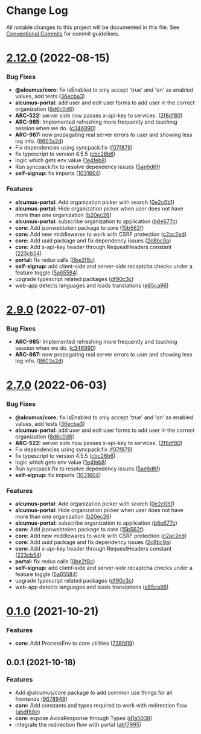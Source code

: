 # Change Log

All notable changes to this project will be documented in this file.
See [Conventional Commits](https://conventionalcommits.org) for commit guidelines.

# [2.12.0](https://github.com/Alcumus/react-apps/compare/@alcumus/core@0.1.0...@alcumus/core@2.12.0) (2022-08-15)


### Bug Fixes

* **@alcumus/core:** fix isEnabled to only accept 'true' and 'on' as enabled values, add tests ([36ecba3](https://github.com/Alcumus/react-apps/commit/36ecba3ef117e7f4727a1a4b2c4c4edc84f1793f))
* **alcumus-portal:** add user and edit user forms to add user in the correct organization ([8d6c0d6](https://github.com/Alcumus/react-apps/commit/8d6c0d6b14aebd431613b50f60e35f332b1bd5d5))
* **ARC-522:** server side now passes x-api-key to services. ([2f8df80](https://github.com/Alcumus/react-apps/commit/2f8df804b06ae6e7b1de800f1d88e1057b01ffce))
* **ARC-985:** Implemented refreshing more frequently and touching session when we do. ([c346990](https://github.com/Alcumus/react-apps/commit/c3469904cdd44b43183467e8566b8f4bcd142790))
* **ARC-987:** now propagating real server errors to user and showing less log info. ([8603a2d](https://github.com/Alcumus/react-apps/commit/8603a2dbf17e856eb4e479ed3a9af560afd6cbda))
* Fix dependencies using syncpack:fix ([f07f879](https://github.com/Alcumus/react-apps/commit/f07f879fa0ab211cc42f7a30205291966e49d26d))
* fix typescript to version 4.5.5 ([cbc26b6](https://github.com/Alcumus/react-apps/commit/cbc26b666b8f0a1fe30611abede22e7c26e9f8ab))
* logic which gets env value ([1e4feb8](https://github.com/Alcumus/react-apps/commit/1e4feb8a2c7422d2cb9192457c7b2db70155b10f))
* Run syncpack:fix to resolve dependency issues ([5ae6d6f](https://github.com/Alcumus/react-apps/commit/5ae6d6f89117c3b4ab52378eb9879f142a618147))
* **self-signup:** fix imports ([1031604](https://github.com/Alcumus/react-apps/commit/1031604346b7301d31716546dcc28f001338262d))


### Features

* **alcumus-portal:** Add organization picker with search ([0e2c0b1](https://github.com/Alcumus/react-apps/commit/0e2c0b1f44459a5fc7d019bb18028a01087919b8))
* **alcumus-portal:** Hide organization picker when user does not have more than one organization ([b20ec26](https://github.com/Alcumus/react-apps/commit/b20ec268683338a40d10ba68106f0fc27e48ed8a))
* **alcumus-portal:** subscribe organization to application ([b8e677c](https://github.com/Alcumus/react-apps/commit/b8e677ca1b3014a8edd5a5ccc6732d340263c333))
* **core:** Add jsonwebtoken package to core ([15b562f](https://github.com/Alcumus/react-apps/commit/15b562fa2e9a242f9f86cb02d6bd3058d839bdcb))
* **core:** Add new middlewares to work with CSRF protection ([c2ac2ed](https://github.com/Alcumus/react-apps/commit/c2ac2edb9b6bc69f808f8f0c0484db0b28af75a8))
* **core:** Add uuid package and fix dependency issues ([2c8bc9a](https://github.com/Alcumus/react-apps/commit/2c8bc9aa1bd2c658826a18488ccd9020d416bb8a))
* **core:** Add x-api-key header through RequestHeaders constant ([223cb54](https://github.com/Alcumus/react-apps/commit/223cb5463554486cd8e956a79f3cd0496fab6943))
* **portal:** fix redux calls ([0be2f8c](https://github.com/Alcumus/react-apps/commit/0be2f8ccb50fa56a68940a30771a74bfd7f212c7))
* **self-signup:** add client-side and server-side recaptcha checks under a feature toggle ([5a65584](https://github.com/Alcumus/react-apps/commit/5a655844b3b939b5c7d14098518bc927cb7d9b66))
* upgrade typescript related packages ([df90c3c](https://github.com/Alcumus/react-apps/commit/df90c3cbb789e1bda6592ae2d0528e36513699f6))
* web-app detects languages and loads translations ([e85ca96](https://github.com/Alcumus/react-apps/commit/e85ca96d189721a51a795b978fe2eb87d928f4b8))





# [2.9.0](https://github.com/Alcumus/react-apps/compare/@alcumus/core@2.7.0...@alcumus/core@2.9.0) (2022-07-01)


### Bug Fixes

* **ARC-985:** Implemented refreshing more frequently and touching session when we do. ([c346990](https://github.com/Alcumus/react-apps/commit/c3469904cdd44b43183467e8566b8f4bcd142790))
* **ARC-987:** now propagating real server errors to user and showing less log info. ([8603a2d](https://github.com/Alcumus/react-apps/commit/8603a2dbf17e856eb4e479ed3a9af560afd6cbda))





# [2.7.0](https://github.com/Alcumus/react-apps/compare/@alcumus/core@0.1.0...@alcumus/core@2.7.0) (2022-06-03)


### Bug Fixes

* **@alcumus/core:** fix isEnabled to only accept 'true' and 'on' as enabled values, add tests ([36ecba3](https://github.com/Alcumus/react-apps/commit/36ecba3ef117e7f4727a1a4b2c4c4edc84f1793f))
* **alcumus-portal:** add user and edit user forms to add user in the correct organization ([8d6c0d6](https://github.com/Alcumus/react-apps/commit/8d6c0d6b14aebd431613b50f60e35f332b1bd5d5))
* **ARC-522:** server side now passes x-api-key to services. ([2f8df80](https://github.com/Alcumus/react-apps/commit/2f8df804b06ae6e7b1de800f1d88e1057b01ffce))
* Fix dependencies using syncpack:fix ([f07f879](https://github.com/Alcumus/react-apps/commit/f07f879fa0ab211cc42f7a30205291966e49d26d))
* fix typescript to version 4.5.5 ([cbc26b6](https://github.com/Alcumus/react-apps/commit/cbc26b666b8f0a1fe30611abede22e7c26e9f8ab))
* logic which gets env value ([1e4feb8](https://github.com/Alcumus/react-apps/commit/1e4feb8a2c7422d2cb9192457c7b2db70155b10f))
* Run syncpack:fix to resolve dependency issues ([5ae6d6f](https://github.com/Alcumus/react-apps/commit/5ae6d6f89117c3b4ab52378eb9879f142a618147))
* **self-signup:** fix imports ([1031604](https://github.com/Alcumus/react-apps/commit/1031604346b7301d31716546dcc28f001338262d))


### Features

* **alcumus-portal:** Add organization picker with search ([0e2c0b1](https://github.com/Alcumus/react-apps/commit/0e2c0b1f44459a5fc7d019bb18028a01087919b8))
* **alcumus-portal:** Hide organization picker when user does not have more than one organization ([b20ec26](https://github.com/Alcumus/react-apps/commit/b20ec268683338a40d10ba68106f0fc27e48ed8a))
* **alcumus-portal:** subscribe organization to application ([b8e677c](https://github.com/Alcumus/react-apps/commit/b8e677ca1b3014a8edd5a5ccc6732d340263c333))
* **core:** Add jsonwebtoken package to core ([15b562f](https://github.com/Alcumus/react-apps/commit/15b562fa2e9a242f9f86cb02d6bd3058d839bdcb))
* **core:** Add new middlewares to work with CSRF protection ([c2ac2ed](https://github.com/Alcumus/react-apps/commit/c2ac2edb9b6bc69f808f8f0c0484db0b28af75a8))
* **core:** Add uuid package and fix dependency issues ([2c8bc9a](https://github.com/Alcumus/react-apps/commit/2c8bc9aa1bd2c658826a18488ccd9020d416bb8a))
* **core:** Add x-api-key header through RequestHeaders constant ([223cb54](https://github.com/Alcumus/react-apps/commit/223cb5463554486cd8e956a79f3cd0496fab6943))
* **portal:** fix redux calls ([0be2f8c](https://github.com/Alcumus/react-apps/commit/0be2f8ccb50fa56a68940a30771a74bfd7f212c7))
* **self-signup:** add client-side and server-side recaptcha checks under a feature toggle ([5a65584](https://github.com/Alcumus/react-apps/commit/5a655844b3b939b5c7d14098518bc927cb7d9b66))
* upgrade typescript related packages ([df90c3c](https://github.com/Alcumus/react-apps/commit/df90c3cbb789e1bda6592ae2d0528e36513699f6))
* web-app detects languages and loads translations ([e85ca96](https://github.com/Alcumus/react-apps/commit/e85ca96d189721a51a795b978fe2eb87d928f4b8))





# [0.1.0](https://github.com/Alcumus/react-apps/compare/@alcumus/core@0.0.1...@alcumus/core@0.1.0) (2021-10-21)


### Features

* **core:** Add ProcessEnv to core utilities ([738fd19](https://github.com/Alcumus/react-apps/commit/738fd19c9dc0f3ec4f0d2123f2542bd038d9f531))





## 0.0.1 (2021-10-18)


### Features

* Add @alcumus/core package to add common use things for all frontends ([9678948](https://github.com/Alcumus/react-apps/commit/96789488b71dc310ffe2046397bfb372ad4c5944))
* **core:** Add constants and types required to work with redirection flow ([abdf68e](https://github.com/Alcumus/react-apps/commit/abdf68e3ab823045eedf8eb762d972c1d2a0c9fb))
* **core:** expose AxiosResponse through Types ([d1a5038](https://github.com/Alcumus/react-apps/commit/d1a50388fee79b0c264a1cdd5870e1cd9ad84bd1))
* integrate the redirection flow with portal ([ab17995](https://github.com/Alcumus/react-apps/commit/ab17995ba2f8e187c9c93be199865bcc6815e65b))
